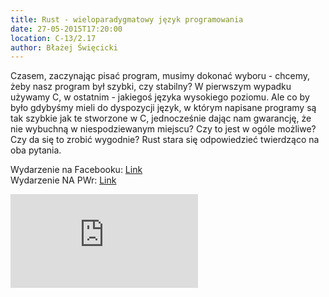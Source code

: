 ```yaml
---
title: Rust - wieloparadygmatowy język programowania
date: 27-05-2015T17:20:00
location: C-13/2.17
author: Błażej Święcicki
---
```

Czasem, zaczynając pisać program, musimy dokonać wyboru - chcemy, żeby nasz program był szybki, czy stabilny? W pierwszym wypadku używamy C, w ostatnim - jakiegoś języka wysokiego poziomu. Ale co by było gdybyśmy mieli do dyspozycji język, w którym napisane programy są tak szybkie jak te stworzone w C, jednocześnie dając nam gwarancję, że nie wybuchną w niespodziewanym miejscu? Czy to jest w ogóle możliwe? Czy da się to zrobić wygodnie? Rust stara się odpowiedzieć twierdząco na oba pytania.

Wydarzenie na Facebooku: <a href="https://www.facebook.com/events/925467517495980/">Link</a><br />
Wydarzenie NA PWr: <a href="http://www.napwr.pl/wydarzenie/2289,rust-wieloparadygmatowy-jezyk-programowania/">Link</a>

<div class="embed-container"><iframe src="https://www.youtube.com/embed/bjYNwnzS_LU" frameborder="0" allowfullscreen></iframe></div>
